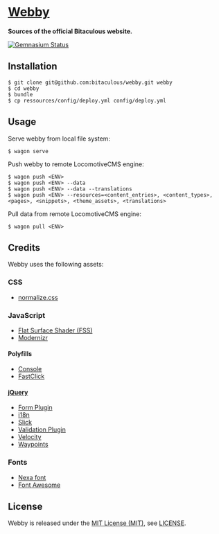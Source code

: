 [Webby]
=======

**Sources of the official Bitaculous website.**

[![Gemnasium Status][Gemnasium Status]][Gemnasium]

Installation
------------

    $ git clone git@github.com:bitaculous/webby.git webby
    $ cd webby
    $ bundle
    $ cp ressources/config/deploy.yml config/deploy.yml

Usage
-----

Serve webby from local file system:

```shell
$ wagon serve
```

Push webby to remote LocomotiveCMS engine:

```shell
$ wagon push <ENV>
$ wagon push <ENV> --data
$ wagon push <ENV> --data --translations
$ wagon push <ENV> --resources=<content_entries>, <content_types>, <pages>, <snippets>, <theme_assets>, <translations>
```

Pull data from remote LocomotiveCMS engine:

```shell
$ wagon pull <ENV>
```

Credits
-------

Webby uses the following assets:

### CSS

* [normalize.css]

### JavaScript

* [Flat Surface Shader (FSS)]
* [Modernizr]

#### Polyfills

* [Console]
* [FastClick]

#### [jQuery]

* [Form Plugin]
* [i18n]
* [Slick]
* [Validation Plugin]
* [Velocity]
* [Waypoints]

### Fonts

* [Nexa font]
* [Font Awesome]

License
-------

Webby is released under the [MIT License (MIT)], see [LICENSE].

[Console]: https://github.com/h5bp/html5-boilerplate/blob/master/js/plugins.js "Avoid `console` errors in browsers that lack a console."
[FastClick]: https://github.com/ftlabs/fastclick "Polyfill to remove click delays on browsers with touch UIs."
[Flat Surface Shader (FSS)]: http://matthew.wagerfield.com/flat-surface-shader "Flat Surface Shader for rendering lit triangles to a number of contexts including WebGL, Canvas 2D and SVG."
[Font Awesome]: http://fortawesome.github.io/Font-Awesome "The iconic font and CSS toolkit"
[Form Plugin]: http://malsup.com/jquery/form "jQuery Form Plugin"
[Gemnasium Status]: http://img.shields.io/gemnasium/bitaculous/webby.svg?style=flat "Gemnasium Status"
[Gemnasium]: https://gemnasium.com/bitaculous/webby "Webby at Gemnasium"
[i18n]: https://github.com/recurser/jquery-i18n "A jQuery plugin for doing client-side translations in javascript."
[jQuery]: http://jquery.com "The Write Less, Do More, JavaScript Library."
[LICENSE]: https://raw.githubusercontent.com/bitaculous/webby/master/LICENSE "License"
[MIT License (MIT)]: http://opensource.org/licenses/MIT "The MIT License (MIT)"
[Modernizr]: http://modernizr.com "Modernizr is a JavaScript library that detects HTML5 and CSS3 features in the user’s browser."
[Nexa font]: http://fontfabric.com/nexa-font "Nexa font"
[normalize.css]: http://necolas.github.io/normalize.css "normalize.css"
[Slick]: http://kenwheeler.github.io/slick "The last carousel you'll ever need."
[Validation Plugin]: http://jqueryvalidation.org "Form validation made easy."
[Velocity]: http://velocityjs.org "Accelerated JavaScript animation."
[Waypoints]: http://imakewebthings.com/jquery-waypoints "Waypoints is a jQuery plugin that makes it easy to execute a function whenever you scroll to an element."
[Webby]: https://github.com/bitaculous/webby "Sources of the official Bitaculous website."